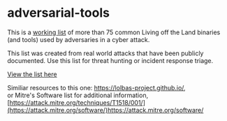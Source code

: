 # adversarial-tools

This is a [working list](https://htmlpreview.github.io/?https://github.com/kyle-phillips/adversarial-tools/blob/main/adversarial-tools.html) of more than 75 common Living off the Land binaries (and tools) used by adversaries in a cyber attack.  

This list was created from real world attacks that have been publicly documented.  Use this list for threat hunting or incident response triage. 

[View the list here](https://htmlpreview.github.io/?https://github.com/kyle-phillips/adversarial-tools/blob/main/adversarial-tools.html)

Similiar resources to this one: https://lolbas-project.github.io/,  
or Mitre's Software list for additional information, [https://attack.mitre.org/techniques/T1518/001/](https://attack.mitre.org/software/)https://attack.mitre.org/software/

